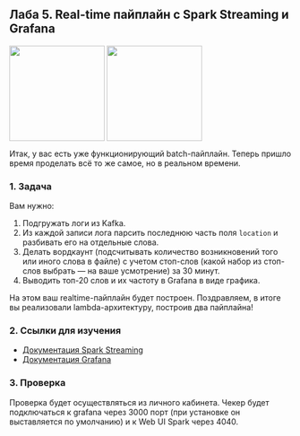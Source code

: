 ## Лаба 5. Real-time пайплайн с Spark Streaming и Grafana

 <img src="https://prateekvjoshi.files.wordpress.com/2015/11/1-main1.png" width="170px" align="center"> <img src="http://data.newprolab.com/public-newprolab-com/de_lab05_grafana.svg" width="170px" align="center"> 

Итак, у вас есть уже функционирующий batch-пайплайн. Теперь пришло время проделать всё то же самое, но в реальном времени.

### 1. Задача

Вам нужно:

1. Подгружать логи из Kafka.
2. Из каждой записи лога парсить последнюю часть поля `location` и разбивать его на отдельные слова.
3. Делать вордкаунт (подсчитывать количество возникновений того или иного слова в файле) с учетом стоп-слов (какой набор из стоп-слов выбрать — на ваше усмотрение) за 30 минут.
4. Выводить топ-20 слов и их частоту в Grafana в виде графика.

На этом ваш realtime-пайплайн будет построен. Поздравляем, в итоге вы реализовали lambda-архитектуру, построив два пайплайна!

### 2. Ссылки для изучения

* [Документация Spark Streaming](https://spark.apache.org/docs/latest/streaming-programming-guide.html)
* [Документация Grafana](http://docs.grafana.org/)


### 3. Проверка

Проверка будет осуществляться из личного кабинета. Чекер будет подключаться к grafana через 3000 порт (при установке он выставляется по умолчанию) и к Web UI Spark через 4040.